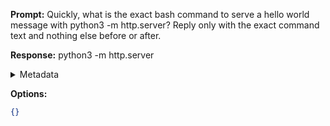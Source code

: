 **Prompt:**
Quickly, what is the exact bash command to serve a hello world message with python3 -m http.server?
Reply only with the exact command text and nothing else before or after.

**Response:**
python3 -m http.server

<details><summary>Metadata</summary>

- Duration: 577 ms
- Datetime: 2023-07-27T07:41:28.591466
- Model: gpt-3.5-turbo-0613

</details>

**Options:**
```json
{}
```

